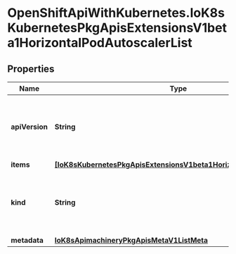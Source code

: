 # OpenShiftApiWithKubernetes.IoK8sKubernetesPkgApisExtensionsV1beta1HorizontalPodAutoscalerList

## Properties
Name | Type | Description | Notes
------------ | ------------- | ------------- | -------------
**apiVersion** | **String** | APIVersion defines the versioned schema of this representation of an object. Servers should convert recognized schemas to the latest internal value, and may reject unrecognized values. More info: http://releases.k8s.io/HEAD/docs/devel/api-conventions.md#resources | [optional] 
**items** | [**[IoK8sKubernetesPkgApisExtensionsV1beta1HorizontalPodAutoscaler]**](IoK8sKubernetesPkgApisExtensionsV1beta1HorizontalPodAutoscaler.md) | list of horizontal pod autoscaler objects. | 
**kind** | **String** | Kind is a string value representing the REST resource this object represents. Servers may infer this from the endpoint the client submits requests to. Cannot be updated. In CamelCase. More info: http://releases.k8s.io/HEAD/docs/devel/api-conventions.md#types-kinds | [optional] 
**metadata** | [**IoK8sApimachineryPkgApisMetaV1ListMeta**](IoK8sApimachineryPkgApisMetaV1ListMeta.md) | Standard list metadata. | [optional] 



